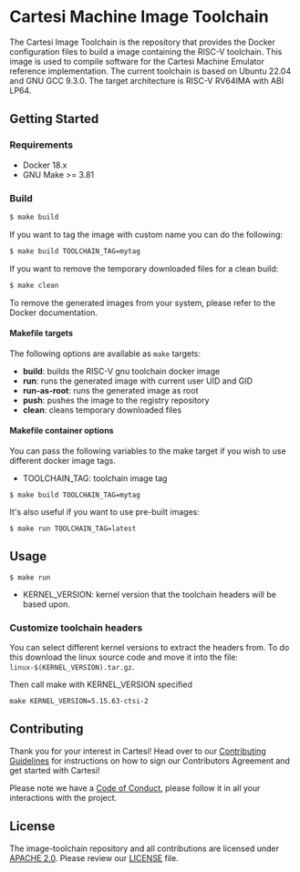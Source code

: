 # Cartesi Machine Image Toolchain

The Cartesi Image Toolchain is the repository that provides the Docker configuration files to build a image containing the RISC-V toolchain. This image is used to compile software for the Cartesi Machine Emulator reference implementation. The current toolchain is based on Ubuntu 22.04 and GNU GCC 9.3.0. The target architecture is RISC-V RV64IMA with ABI LP64.

## Getting Started

### Requirements

- Docker 18.x
- GNU Make >= 3.81

### Build

```bash
$ make build
```

If you want to tag the image with custom name you can do the following:

```bash
$ make build TOOLCHAIN_TAG=mytag
```

If you want to remove the temporary downloaded files for a clean build:

```bash
$ make clean
```

To remove the generated images from your system, please refer to the Docker documentation.

#### Makefile targets

The following options are available as `make` targets:

- **build**: builds the RISC-V gnu toolchain docker image
- **run**: runs the generated image with current user UID and GID
- **run-as-root**: runs the generated image as root
- **push**: pushes the image to the registry repository
- **clean**: cleans temporary downloaded files

#### Makefile container options

You can pass the following variables to the make target if you wish to use different docker image tags.

- TOOLCHAIN\_TAG: toolchain image tag

```
$ make build TOOLCHAIN_TAG=mytag
```

It's also useful if you want to use pre-built images:

```
$ make run TOOLCHAIN_TAG=latest
```

## Usage

```
$ make run
```

- KERNEL\_VERSION: kernel version that the toolchain headers will be based upon.

### Customize toolchain headers

You can select different kernel versions to extract the headers from.
To do this download the linux source code and move it into the file: `linux-$(KERNEL_VERSION).tar.gz`.

Then call make with KERNEL\_VERSION specified

```
make KERNEL_VERSION=5.15.63-ctsi-2
```

## Contributing

Thank you for your interest in Cartesi! Head over to our [Contributing Guidelines](CONTRIBUTING.md) for instructions on how to sign our Contributors Agreement and get started with Cartesi!

Please note we have a [Code of Conduct](CODE_OF_CONDUCT.md), please follow it in all your interactions with the project.

## License

The image-toolchain repository and all contributions are licensed under
[APACHE 2.0](https://www.apache.org/licenses/LICENSE-2.0). Please review our [LICENSE](LICENSE) file.
